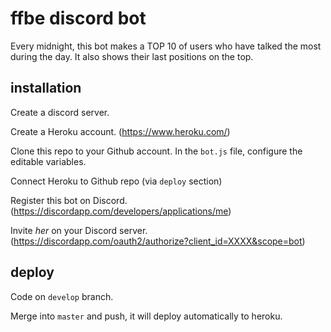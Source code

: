 # ffbe discord bot

Every midnight, this bot makes a TOP 10 of users who have talked the most during 
the day. It also shows their last positions on the top.

## installation

Create a discord server.

Create a Heroku account.
(https://www.heroku.com/)

Clone this repo to your Github account. In the `bot.js` file, configure the editable variables.

Connect Heroku to Github repo (via `deploy` section)

Register this bot on Discord.
(https://discordapp.com/developers/applications/me)

Invite *her* on your Discord server.
(https://discordapp.com/oauth2/authorize?client_id=XXXX&scope=bot)

## deploy

Code on `develop` branch.

Merge into `master` and push, it will deploy automatically to heroku.